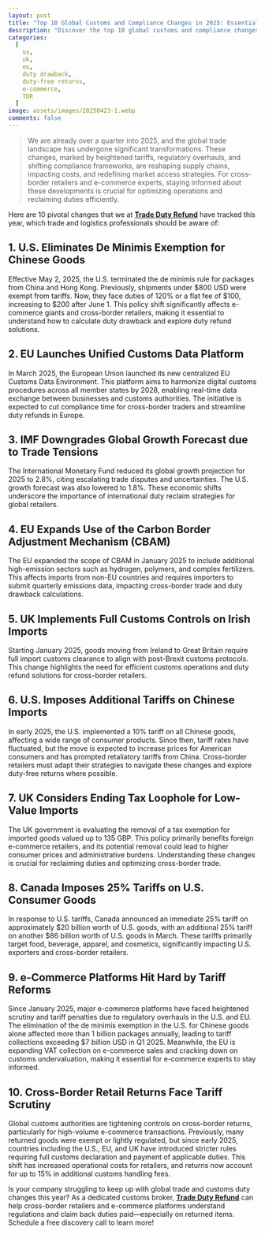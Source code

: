 ```yaml
---
layout: post
title: "Top 10 Global Customs and Compliance Changes in 2025: Essential Insights for Cross-Border Retailers"
description: "Discover the top 10 global customs and compliance changes in 2025 impacting cross-border retailers, e-commerce, and duty refunds. Learn how to navigate new regulations and reclaim duties efficiently."
categories:
  [
    us,
    uk,
    eu,
    duty drawback,
    duty-free returns,
    e-commerce,
    TDR
  ]
image: assets/images/20250423-1.webp
comments: false
---
```


> We are already over a quarter into 2025, and the global trade landscape has undergone significant transformations. These changes, marked by heightened tariffs, regulatory overhauls, and shifting compliance frameworks, are reshaping supply chains, impacting costs, and redefining market access strategies. For cross-border retailers and e-commerce experts, staying informed about these developments is crucial for optimizing operations and reclaiming duties efficiently.

Here are 10 pivotal changes that we at [**Trade Duty Refund**](https://tradedutyrefund.com?utm_source=Blog&utm_medium=Article&utm_campaign=20250423Article) have tracked this year, which trade and logistics professionals should be aware of:

## 1. U.S. Eliminates De Minimis Exemption for Chinese Goods
Effective May 2, 2025, the U.S. terminated the de minimis rule for packages from China and Hong Kong. Previously, shipments under $800 USD were exempt from tariffs. Now, they face duties of 120% or a flat fee of $100, increasing to $200 after June 1. This policy shift significantly affects e-commerce giants and cross-border retailers, making it essential to understand how to calculate duty drawback and explore duty refund solutions.

## 2. EU Launches Unified Customs Data Platform
In March 2025, the European Union launched its new centralized EU Customs Data Environment. This platform aims to harmonize digital customs procedures across all member states by 2028, enabling real-time data exchange between businesses and customs authorities. The initiative is expected to cut compliance time for cross-border traders and streamline duty refunds in Europe.

## 3. IMF Downgrades Global Growth Forecast due to Trade Tensions
The International Monetary Fund reduced its global growth projection for 2025 to 2.8%, citing escalating trade disputes and uncertainties. The U.S. growth forecast was also lowered to 1.8%. These economic shifts underscore the importance of international duty reclaim strategies for global retailers.

## 4. EU Expands Use of the Carbon Border Adjustment Mechanism (CBAM)
The EU expanded the scope of CBAM in January 2025 to include additional high-emission sectors such as hydrogen, polymers, and complex fertilizers. This affects imports from non-EU countries and requires importers to submit quarterly emissions data, impacting cross-border trade and duty drawback calculations.

## 5. UK Implements Full Customs Controls on Irish Imports
Starting January 2025, goods moving from Ireland to Great Britain require full import customs clearance to align with post-Brexit customs protocols. This change highlights the need for efficient customs operations and duty refund solutions for cross-border retailers.

## 6. U.S. Imposes Additional Tariffs on Chinese Imports
In early 2025, the U.S. implemented a 10% tariff on all Chinese goods, affecting a wide range of consumer products. Since then, tariff rates have fluctuated, but the move is expected to increase prices for American consumers and has prompted retaliatory tariffs from China. Cross-border retailers must adapt their strategies to navigate these changes and explore duty-free returns where possible.

## 7. UK Considers Ending Tax Loophole for Low-Value Imports
The UK government is evaluating the removal of a tax exemption for imported goods valued up to 135 GBP. This policy primarily benefits foreign e-commerce retailers, and its potential removal could lead to higher consumer prices and administrative burdens. Understanding these changes is crucial for reclaiming duties and optimizing cross-border trade.

## 8. Canada Imposes 25% Tariffs on U.S. Consumer Goods
In response to U.S. tariffs, Canada announced an immediate 25% tariff on approximately $20 billion worth of U.S. goods, with an additional 25% tariff on another $86 billion worth of U.S. goods in March. These tariffs primarily target food, beverage, apparel, and cosmetics, significantly impacting U.S. exporters and cross-border retailers.

## 9. e-Commerce Platforms Hit Hard by Tariff Reforms
Since January 2025, major e-commerce platforms have faced heightened scrutiny and tariff penalties due to regulatory overhauls in the U.S. and EU. The elimination of the de minimis exemption in the U.S. for Chinese goods alone affected more than 1 billion packages annually, leading to tariff collections exceeding $7 billion USD in Q1 2025. Meanwhile, the EU is expanding VAT collection on e-commerce sales and cracking down on customs undervaluation, making it essential for e-commerce experts to stay informed.

## 10. Cross-Border Retail Returns Face Tariff Scrutiny
Global customs authorities are tightening controls on cross-border returns, particularly for high-volume e-commerce transactions. Previously, many returned goods were exempt or lightly regulated, but since early 2025, countries including the U.S., EU, and UK have introduced stricter rules requiring full customs declaration and payment of applicable duties. This shift has increased operational costs for retailers, and returns now account for up to 15% in additional customs handling fees.

Is your company struggling to keep up with global trade and customs duty changes this year? As a dedicated customs broker, [**Trade Duty Refund**](https://tradedutyrefund.com?utm_source=Blog&utm_medium=Article&utm_campaign=20250423Article) can help cross-border retailers and e-commerce platforms understand regulations and claim back duties paid—especially on returned items. Schedule a free discovery call to learn more!
